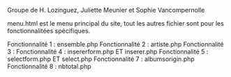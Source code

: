 Groupe de H. Lozinguez, Juliette Meunier et Sophie Vancompernolle

menu.html est le menu principal du site, tout les autres fichier sont pour les fonctionnalitées spécifiques.

Fonctionnalité 1 : ensemble.php
Fonctionnalité 2 : artiste.php
Fonctionnalité 3 :
Fonctionnalité 4 : insererform.php ET inserer.php
Fonctionnalité 5 : selectform.php ET select.php
Fonctionnalité 7 : albumsorigin.php
Fonctionnalité 8 : nbtotal.php
